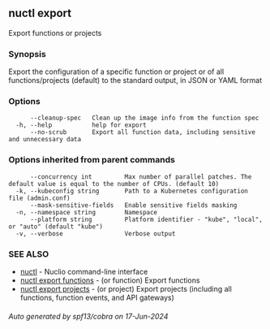 ## nuctl export

Export functions or projects

### Synopsis

Export the configuration of a specific function or project or of all functions/projects (default)
to the standard output, in JSON or YAML format

### Options

```
      --cleanup-spec   Clean up the image info from the function spec
  -h, --help           help for export
      --no-scrub       Export all function data, including sensitive and unnecessary data
```

### Options inherited from parent commands

```
      --concurrency int         Max number of parallel patches. The default value is equal to the number of CPUs. (default 10)
  -k, --kubeconfig string       Path to a Kubernetes configuration file (admin.conf)
      --mask-sensitive-fields   Enable sensitive fields masking
  -n, --namespace string        Namespace
      --platform string         Platform identifier - "kube", "local", or "auto" (default "kube")
  -v, --verbose                 Verbose output
```

### SEE ALSO

* [nuctl](nuctl.md)	 - Nuclio command-line interface
* [nuctl export functions](nuctl_export_functions.md)	 - (or function) Export functions
* [nuctl export projects](nuctl_export_projects.md)	 - (or project) Export projects (including all functions, function events, and API gateways)

###### Auto generated by spf13/cobra on 17-Jun-2024

